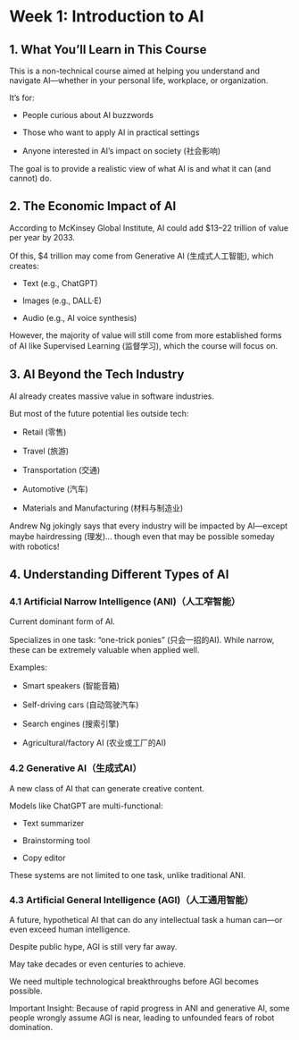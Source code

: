# Week 1: Introduction to AI
## 1. What You’ll Learn in This Course
This is a non-technical course aimed at helping you understand and navigate AI—whether in your personal life, workplace, or organization.

It’s for:

- People curious about AI buzzwords

- Those who want to apply AI in practical settings

- Anyone interested in AI’s impact on society (社会影响)

The goal is to provide a realistic view of what AI is and what it can (and cannot) do.

## 2. The Economic Impact of AI
According to McKinsey Global Institute, AI could add $13–22 trillion of value per year by 2033.

Of this, $4 trillion may come from Generative AI (生成式人工智能), which creates:

- Text (e.g., ChatGPT)

- Images (e.g., DALL·E)

- Audio (e.g., AI voice synthesis)

However, the majority of value will still come from more established forms of AI like Supervised Learning (监督学习), which the course will focus on.

## 3. AI Beyond the Tech Industry
AI already creates massive value in software industries.

But most of the future potential lies outside tech:

- Retail (零售)

- Travel (旅游)

- Transportation (交通)

- Automotive (汽车)

- Materials and Manufacturing (材料与制造业)

Andrew Ng jokingly says that every industry will be impacted by AI—except maybe hairdressing (理发)… though even that may be possible someday with robotics!

## 4. Understanding Different Types of AI
### 4.1 Artificial Narrow Intelligence (ANI)（人工窄智能）
Current dominant form of AI.

   Specializes in one task: “one-trick ponies” (只会一招的AI). While narrow, these can be extremely valuable when applied well.

Examples:

- Smart speakers (智能音箱)

- Self-driving cars (自动驾驶汽车)

- Search engines (搜索引擎)

- Agricultural/factory AI (农业或工厂的AI)


### 4.2 Generative AI（生成式AI）
A new class of AI that can generate creative content.

Models like ChatGPT are multi-functional:

- Text summarizer

- Brainstorming tool

- Copy editor

These systems are not limited to one task, unlike traditional ANI.

### 4.3 Artificial General Intelligence (AGI)（人工通用智能）
A future, hypothetical AI that can do any intellectual task a human can—or even exceed human intelligence.

Despite public hype, AGI is still very far away.

May take decades or even centuries to achieve.

We need multiple technological breakthroughs before AGI becomes possible.

Important Insight: Because of rapid progress in ANI and generative AI, some people wrongly assume AGI is near, leading to unfounded fears of robot domination.

